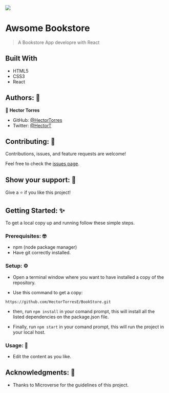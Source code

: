 ![](https://img.shields.io/badge/Microverse-blueviolet)

# Awsome Bookstore 
> A Bookstore App developre with React


## Built With
- HTML5
- CSS3
- React

## Authors: 👋

👤 **Hector Torres**

- GitHub: [@HectorTorres](https://github.com/HectorTorresE)
- Twitter: [@HectorT](https://twitter.com/HectorT00406915)

## Contributing: 🤝

Contributions, issues, and feature requests are welcome!

Feel free to check the [issues page](../../issues/).

## Show your support: 🌟

Give a ⭐️ if you like this project!

## Getting Started: ✨

To get a local copy up and running follow these simple steps.

### Prerequisites: 🤓

- npm (node package manager)
- Have git correctly installed.

### Setup: ⚙️

- Open a terminal window where you want to have installed a copy of the repository.

- Use this command to get a copy:
```
https://github.com/HectorTorresE/BookStore.git
```

- then, run `npm install` in your comand prompt, this will install all the listed dependencies on the package.json file.

- Finally, run `npm start` in your comand prompt, this will run the project in your local host.

### Usage: 🎉

- Edit the content as you like.

## Acknowledgments: 📝

- Thanks to Microverse for the guidelines of this project.